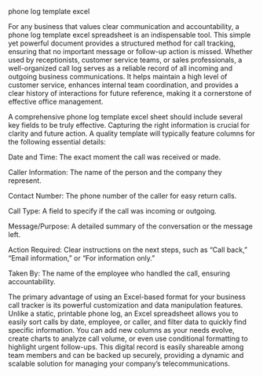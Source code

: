 phone log template excel


For any business that values clear communication and accountability, a phone log template excel spreadsheet is an indispensable tool. This simple yet powerful document provides a structured method for call tracking, ensuring that no important message or follow-up action is missed. Whether used by receptionists, customer service teams, or sales professionals, a well-organized call log serves as a reliable record of all incoming and outgoing business communications. It helps maintain a high level of customer service, enhances internal team coordination, and provides a clear history of interactions for future reference, making it a cornerstone of effective office management.



A comprehensive phone log template excel sheet should include several key fields to be truly effective. Capturing the right information is crucial for clarity and future action. A quality template will typically feature columns for the following essential details:




Date and Time: The exact moment the call was received or made.


Caller Information: The name of the person and the company they represent.


Contact Number: The phone number of the caller for easy return calls.


Call Type: A field to specify if the call was incoming or outgoing.


Message/Purpose: A detailed summary of the conversation or the message left.


Action Required: Clear instructions on the next steps, such as “Call back,” “Email information,” or “For information only.”


Taken By: The name of the employee who handled the call, ensuring accountability.





The primary advantage of using an Excel-based format for your business call tracker is its powerful customization and data manipulation features. Unlike a static, printable phone log, an Excel spreadsheet allows you to easily sort calls by date, employee, or caller, and filter data to quickly find specific information. You can add new columns as your needs evolve, create charts to analyze call volume, or even use conditional formatting to highlight urgent follow-ups. This digital record is easily shareable among team members and can be backed up securely, providing a dynamic and scalable solution for managing your company’s telecommunications.

